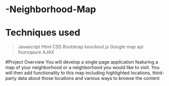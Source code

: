 # -Neighborhood-Map


# Techniques used
>Javascript
>Html
>CSS 
>Bootstrap
>knockout.js
>Google map api
>foursqaure
>AJAX

#Project Overview
You will develop a single page application featuring a map of your neighborhood or a neighborhood you would like to visit. You will then add functionality to this map including highlighted locations, third-party data about those locations and various ways to browse the content
